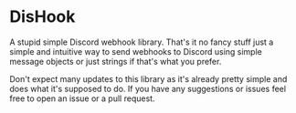 # DisHook
A stupid simple Discord webhook library. That's it no fancy stuff just a simple and intuitive way to send webhooks to Discord using simple message objects or just strings if that's what you prefer.

Don't expect many updates to this library as it's already pretty simple and does what it's supposed to do. If you have any suggestions or issues feel free to open an issue or a pull request.